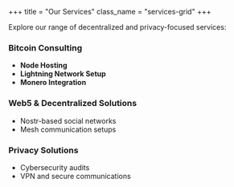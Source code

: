 +++
title = "Our Services"
class_name = "services-grid"
+++

Explore our range of decentralized and privacy-focused services:  

### Bitcoin Consulting
- **Node Hosting**  
- **Lightning Network Setup**  
- **Monero Integration**  

### Web5 & Decentralized Solutions
- Nostr-based social networks  
- Mesh communication setups  

### Privacy Solutions
- Cybersecurity audits  
- VPN and secure communications  
